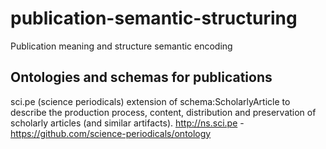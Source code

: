 # publication-semantic-structuring
Publication meaning and structure semantic encoding

## Ontologies and schemas for publications

sci.pe (science periodicals) extension of schema:ScholarlyArticle to describe the production process, content, distribution and preservation of scholarly articles (and similar artifacts). http://ns.sci.pe - https://github.com/science-periodicals/ontology
